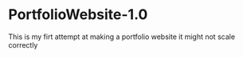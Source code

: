# PortfolioWebsite-1.0
This is my firt attempt at making a portfolio website
it might not scale correctly
